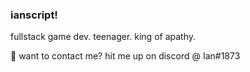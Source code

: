 ### ianscript!

fullstack game dev. teenager. king of apathy. 

💬 want to contact me? hit me up on discord @ Ian#1873



